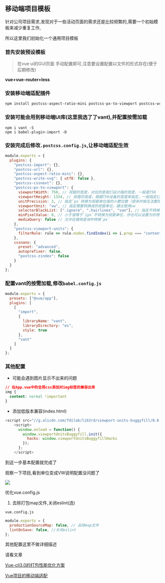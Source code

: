 ## 移动端项目模板

​		针对公司项目需求,发现对于一些活动页面的需求还是比较频繁的,需要一个初始模板来减少重复工作,

所以这里我们初始化一个通用项目模板



### 首先安装预设模板

> 在vue ui的GUI页面 手动配置即可,注意要设置配置以文件的形式存在(便于后期修改)

**vue+vue-router+less**



### 安装移动端适配插件

```bash
npm install postcss-aspect-ratio-mini postcss-px-to-viewport postcss-write-svg postcss-cssnext postcss-viewport-units cssnano cssnano-preset-advanced postcss-import postcss-url --S
```



### 安装可能会用到移动端UI库(这里我选了了vant),并配置按需加载

```
npm i vant -S
npm i babel-plugin-import -D
```



### 安装完成后修改`.postcss.config.js`,让移动端适配生效

```JavaScript
module.exports = {
  plugins: {
    "postcss-import": {},
    "postcss-url": {},
    "postcss-aspect-ratio-mini": {},
    "postcss-write-svg": { utf8: false },
    "postcss-cssnext": {},
    "postcss-px-to-viewport": {
      viewportWidth: 750, // 视窗的宽度，对应的是我们设计稿的宽度，一般是750
      viewportHeight: 1334, // 视窗的高度，根据750设备的宽度来指定，一般指定1334，也可以不配置
      unitPrecision: 3, // 指定`px`转换为视窗单位值的小数位数（很多时候无法整除）
      viewportUnit: "vw", // 指定需要转换成的视窗单位，建议使用vw
      selectorBlackList: [".ignore", ".hairlines", "van"], // 指定不转换为视窗单位的类，可以自定义，可以无限添加,建议定义一至两个通用的类名
      minPixelValue: 0, // 小于或等于`1px`不转换为视窗单位，你也可以设置为你想要的值
      mediaQuery: false // 允许在媒体查询中转换`px`
    },
    "postcss-viewport-units": {
      filterRule: rule => rule.nodes.findIndex(i => i.prop === "content") === -1
    },
    cssnano: {
      preset: "advanced",
      autoprefixer: false,
      "postcss-zindex": false
    }
  }
};

```



### 配置vant的按需加载,修改`babel.config.js`

```JavaScript
module.exports = {
  presets: ["@vue/app"],
  plugins: [
    [
      "import",
      {
        libraryName: "vant",
        libraryDirectory: "es",
        style: true
      },
      "vant"
    ]
  ]
};

```



### 其他配置

- 可能会遇到图片显示不出来的问题

```css
// 在App.vue中的全局css添加对img标签的兼容出来
img {
  content: normal !important
}
```

- 添加低版本兼容(index.html)

````JavaScript
<script src="//g.alicdn.com/fdilab/lib3rd/viewport-units-buggyfill/0.6.2/??viewport-units-buggyfill.hacks.min.js,viewport-units-buggyfill.min.js"></script>
    <script>
      window.onload = function() {
        window.viewportUnitsBuggyfill.init({
          hacks: window.viewportUnitsBuggyfillHacks
        });
      };
    </script>
````

到这一步基本配置就完成了

观察一下项目,看到单位变成VW说明配置没问题了

![](http://www.vkcyan.top/FszEGEZKo02eWENMz1tKPTX_AMEK.png)

优化vue.config.js

1. 去除打包map文件,关闭eslint(选)

`vue.config.js`

```JavaScript
module.exports = {
  productionSourceMap: false, // 去除map文件
  lintOnSave: false, //关闭eslint
};
```

其他配置这里不做详细描述

请看文章

[Vue-cli3.0的打包性能优化方案](https://juejin.im/post/5d42962be51d4561b84c00c3)

[Vue项目的移动端适配]([https://github.com/vkcyan/text/blob/master/Vue/vue%E9%A1%B9%E7%9B%AE%E4%BD%BF%E7%94%A8vw%E8%BF%9B%E8%A1%8C%E7%A7%BB%E5%8A%A8%E7%AB%AF%E9%80%82%E9%85%8D.md](https://github.com/vkcyan/text/blob/master/Vue/vue项目使用vw进行移动端适配.md))

